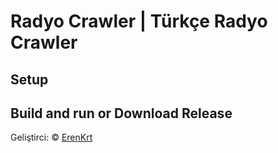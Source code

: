 # Radyo Crawler | Türkçe Radyo Crawler

## Setup
Build and run or Download Release
---

Geliştirci: &copy; [ErenKrt](https://www.instagram.com/ep.eren/)
